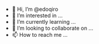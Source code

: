 - 👋 Hi, I’m @edoqiro
- 👀 I’m interested in ...
- 🌱 I’m currently learning ...
- 💞️ I’m looking to collaborate on ...
- 📫 How to reach me ...

<!---
edoqiro/edoqiro is a ✨ special ✨ repository because its `README.md` (this file) appears on your GitHub profile.
You can click the Preview link to take a look at your changes.
--->
